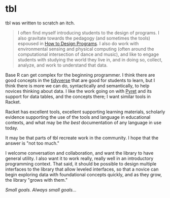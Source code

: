 # tbl

tbl was written to scratch an itch. 

> I often find myself introducing students to the design of programs. I also gravitate towards the pedagogy (and sometimes the tools) espoused in [How to Design Programs](https://htdp.org/). I also do work with environmental sensing and physical computing (often around the computational intersection of dance and music), and like to engage students with studying the world they live in, and in doing so, collect, analyze, and work to understand that data.

Base R can get complex for the beginning programmer. I think there are good concepts in the [tidyverse](https://dplyr.tidyverse.org/) that are good for students to learn, but I think there is more we can do, syntactically and semantically, to help novices thinking about data. I like the work going on with [Pyret](https://www.pyret.org/docs/latest/tables.html) and its support for data tables, and the concepts there; I want similar tools in Racket.

Racket has excellent tools, excellent supporting learning materials, scholarly evidence supporting the use of the tools and language in educational contexts, and what may be *the best* documentation of any language in use today. 

It may be that parts of tbl recreate work in the community. I hope that the answer is "not too much."  

I welcome conversation and collaboration, and want the library to have general utility. I also want it to work really, really well in an introductory programming context. That said, it should be possible to design multiple interfaces to the library that allow leveled interfaces, so that a novice can begin exploring data with foundational concepts quickly, and as they grow, the library "grows with them."

*Small goals. Always small goals...*